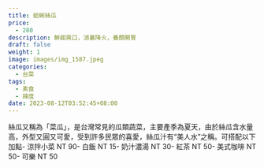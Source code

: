 ```yaml
---
title: 蛤蜊絲瓜
price:
  - 280
description: 鮮甜爽口，消暑降火，養顏開胃
draft: false
weight: 1
image: images/img_1587.jpeg
categories:
  - 台菜
tags:
  - 素食
  - 辣度
date: 2023-08-12T03:52:45+08:00
---
```

絲瓜又稱為「菜瓜」，是台灣常見的瓜類蔬菜，主要產季為夏天，由於絲瓜含水量高，外型又圓又可愛，受到許多民眾的喜愛，絲瓜汁有“美人水”之稱。可搭配以下加點- 涼拌小菜  NT 90- 白飯 NT 15- 奶汁濃湯 NT 30- 紅茶  NT 50- 美式咖啡 NT 50- 可樂 NT 50